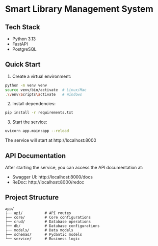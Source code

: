 #  Smart Library Management System


## Tech Stack

- Python 3.13
- FastAPI
- PostgreSQL

## Quick Start

1. Create a virtual environment:
```bash
python -m venv venv
source venv/bin/activate  # Linux/Mac
.\venv\Scripts\activate   # Windows
```

2. Install dependencies:
```bash
pip install -r requirements.txt
```

3. Start the service:
```bash
uvicorn app.main:app --reload
```

The service will start at http://localhost:8000

## API Documentation

After starting the service, you can access the API documentation at:
- Swagger UI: http://localhost:8000/docs
- ReDoc: http://localhost:8000/redoc


## Project Structure

```
app/
├── api/          # API routes
├── core/         # Core configurations
├── crud/         # Database operations
├── db/           # Database configurations
├── models/       # Data models
├── schemas/      # Pydantic models
└── service/      # Business logic
```

